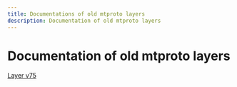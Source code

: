 ```yaml
---
title: Documentations of old mtproto layers
description: Documentation of old mtproto layers
---
```

# Documentation of old mtproto layers  

[Layer v75](API_docs_v75/)  
